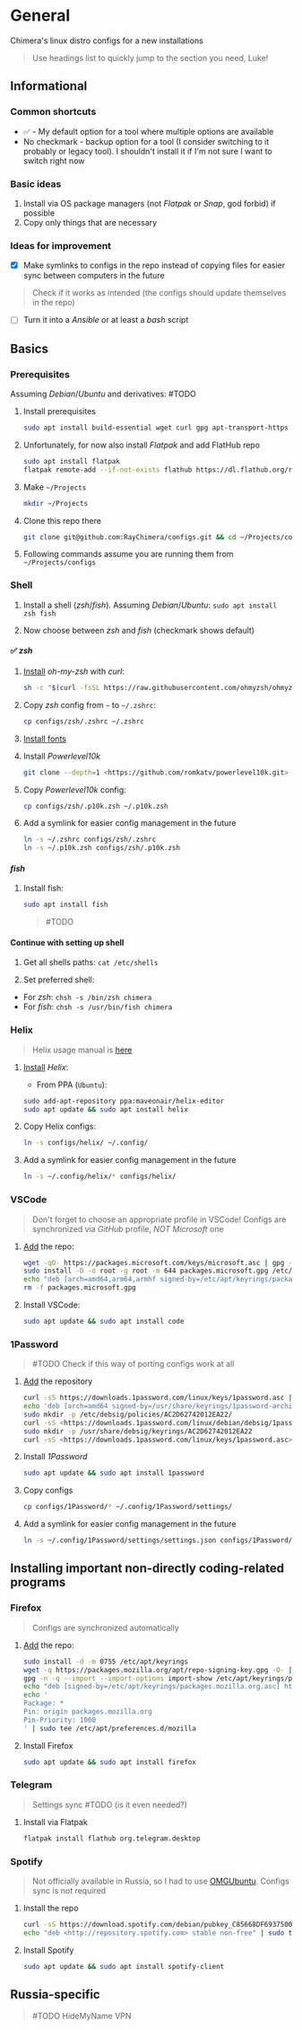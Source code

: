 # General

Chimera's linux distro configs for a new installations

> Use headings list to quickly jump to the section you need, Luke!

## Informational

### Common shortcuts

* :white_check_mark: - My default option for a tool where multiple options are available
* No checkmark - backup option for a tool (I consider switching to it probably or legacy tool). I shouldn't install it if I'm not sure I want to switch right now

### Basic ideas

1. Install via OS package managers (not *Flatpak* or *Snap*, god forbid) if possible
1. Copy only things that are necessary

### Ideas for improvement

* [x] Make symlinks to configs in the repo instead of copying files for easier sync between computers in the future

> Check if it works as intended (the configs should update themselves in the repo)

* [ ] Turn it into a *Ansible* or at least a *bash* script

## Basics

### Prerequisites

Assuming *Debian*/*Ubuntu* and derivatives: #TODO

1. Install prerequisites

    ``` Bash
    sudo apt install build-essential wget curl gpg apt-transport-https git
    ```

1. Unfortunately, for now also install *Flatpak* and add FlatHub repo

    ``` Bash
    sudo apt install flatpak
    flatpak remote-add --if-not-exists flathub https://dl.flathub.org/repo/flathub.flatpakrepo
    ```

1. Make `~/Projects`

    ``` Bash
    mkdir ~/Projects
    ```

1. Clone this repo there

    ``` Bash
    git clone git@github.com:RayChimera/configs.git && cd ~/Projects/configs
    ```

1. Following commands assume you are running them from `~/Projects/configs`

### Shell

1. Install a shell (*zsh*/*fish*). Assuming *Debian*/*Ubuntu*:
```sudo apt install zsh fish```

2. Now choose between *zsh* and *fish* (checkmark shows default)

#### :white_check_mark: *zsh*

1. [Install](https://ohmyz.sh/#install) *oh-my-zsh* with *curl*:

    ``` Bash
    sh -c "$(curl -fsSL https://raw.githubusercontent.com/ohmyzsh/ohmyzsh/master/tools/install.sh)"
    ```

1. Copy *zsh* config from `~` to `~/.zshrc`:

    ``` Bash
    cp configs/zsh/.zshrc ~/.zshrc
    ```

1. [Install fonts](https://github.com/romkatv/powerlevel10k#meslo-nerd-font-patched-for-powerlevel10k)
1. Install *Powerlevel10k*

    ``` Bash
    git clone --depth=1 <https://github.com/romkatv/powerlevel10k.git> "${ZSH_CUSTOM:-$HOME/.oh-my-zsh/custom}/themes/powerlevel10k"
    ```

1. Copy *Powerlevel10k* config:

    ``` Bash
    cp configs/zsh/.p10k.zsh ~/.p10k.zsh
    ```

1. Add a symlink for easier config management in the future

    ``` Bash
    ln -s ~/.zshrc configs/zsh/.zshrc
    ln -s ~/.p10k.zsh configs/zsh/.p10k.zsh
    ```

#### *fish*

1. Install fish:

    ``` Bash
    sudo apt install fish
    ```

    > #TODO

#### Continue with setting up shell

1. Get all shells paths:
```cat /etc/shells```

1. Set preferred shell:

* For *zsh*: `chsh -s /bin/zsh chimera`
* For *fish*: `chsh -s /usr/bin/fish chimera`

### Helix

> Helix usage manual is [here](https://docs.helix-editor.com/usage.html)

1. [Install](https://docs.helix-editor.com/package-managers.html) *Helix*:

    * From PPA (`Ubuntu`):

    ``` Bash
    sudo add-apt-repository ppa:maveonair/helix-editor
    sudo apt update && sudo apt install helix
    ```

1. Copy Helix configs:

    ``` Bash
    ln -s configs/helix/ ~/.config/
    ```

1. Add a symlink for easier config management in the future

    ``` Bash
    ln -s ~/.config/helix/* configs/helix/
    ```

### VSCode

> Don't forget to choose an appropriate profile in VSCode! Configs are synchronized via *GitHub* profile, *NOT* *Microsoft* one

1. [Add](https://code.visualstudio.com/docs/setup/linux#_install-vs-code-on-linux) the repo:

    ``` Bash
    wget -qO- https://packages.microsoft.com/keys/microsoft.asc | gpg --dearmor > packages.microsoft.gpg
    sudo install -D -o root -g root -m 644 packages.microsoft.gpg /etc/apt/keyrings/packages.microsoft.gpg
    echo "deb [arch=amd64,arm64,armhf signed-by=/etc/apt/keyrings/packages.microsoft.gpg] https://packages.microsoft.com/repos/code stable main" |sudo tee /etc/apt/sources.list.d/vscode.list > /dev/null
    rm -f packages.microsoft.gpg
    ```

1. Install VSCode:

    ``` Bash
    sudo apt update && sudo apt install code
    ```

### 1Password

> #TODO Check if this way of porting configs work at all

1. [Add](https://support.1password.com/install-linux/#debian-or-ubuntu) the repository

    ``` Bash
    curl -sS https://downloads.1password.com/linux/keys/1password.asc | sudo gpg --dearmor --output /usr/share/keyrings/1password-archive-keyring.gpg
    echo 'deb [arch=amd64 signed-by=/usr/share/keyrings/1password-archive-keyring.gpg] https://downloads.1password.com/linux/debian/amd64 stable main' | sudo tee /etc/apt/sources.list.d/1password.list
    sudo mkdir -p /etc/debsig/policies/AC2D62742012EA22/
    curl -sS <https://downloads.1password.com/linux/debian/debsig/1password.pol> | sudo tee /etc/debsig/policies/AC2D62742012EA22/1password.pol
    sudo mkdir -p /usr/share/debsig/keyrings/AC2D62742012EA22
    curl -sS <https://downloads.1password.com/linux/keys/1password.asc> | sudo gpg --dearmor --output /usr/share/debsig/keyrings/AC2D62742012EA22/debsig.gpg
    ```

1. Install *1Password*

    ``` Bash
    sudo apt update && sudo apt install 1password
    ```

1. Copy configs

    ``` Bash
    cp configs/1Password/* ~/.config/1Password/settings/
    ```

1. Add a symlink for easier config management in the future

    ``` Bash
    ln -s ~/.config/1Password/settings/settings.json configs/1Password/settings.json
    ```

## Installing important non-directly coding-related programs

### Firefox

> Configs are synchronized automatically

1. [Add](https://support.mozilla.org/en-US/kb/install-firefox-linux#w_install-firefox-deb-package-for-debian-based-distributions-recommended) the repo:

    ``` Bash
    sudo install -d -m 0755 /etc/apt/keyrings
    wget -q https://packages.mozilla.org/apt/repo-signing-key.gpg -O- | sudo tee /etc/apt/keyrings/packages.mozilla.org.asc > /dev/null
    gpg -n -q --import --import-options import-show /etc/apt/keyrings/packages.mozilla.org.asc | awk '/pub/{getline; gsub(/^ +| +$/,""); if($0 == "35BAA0B33E9EB396F59CA838C0BA5CE6DC6315A3") print "\nThe key fingerprint matches ("$0").\n"; else print "\nVerification failed: the fingerprint ("$0") does not match the expected one.\n"}'
    echo "deb [signed-by=/etc/apt/keyrings/packages.mozilla.org.asc] https://packages.mozilla.org/apt mozilla main" | sudo tee -a /etc/apt/sources.list.d/mozilla.list > /dev/null
    echo '
    Package: *
    Pin: origin packages.mozilla.org
    Pin-Priority: 1000
    ' | sudo tee /etc/apt/preferences.d/mozilla
    ```

1. Install Firefox

    ``` Bash
    sudo apt update && sudo apt install firefox
    ```

### Telegram

> Settings sync #TODO (is it even needed?)

1. Install via Flatpak

    ``` Bash
    flatpak install flathub org.telegram.desktop
    ```

### Spotify

> Not officially available in Russia, so I had to use [OMGUbuntu](https://www.omglinux.com/how-to-install-spotify-on-linux/). Configs sync is not required

1. Install the repo

    ``` Bash
    curl -sS https://download.spotify.com/debian/pubkey_C85668DF69375001.gpg | sudo gpg --dearmor --yes -o /etc/apt/trusted.gpg.d/spotify.gpg
    echo "deb <http://repository.spotify.com> stable non-free" | sudo tee /etc/apt/sources.list.d/spotify.list
    ```

2. Install Spotify

    ``` Bash
    sudo apt update && sudo apt install spotify-client
    ```

## Russia-specific

> #TODO HideMyName VPN
